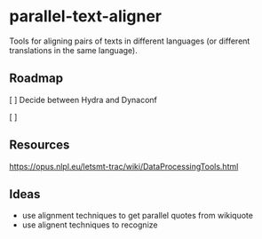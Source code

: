 # parallel-text-aligner
Tools for aligning pairs of texts in different languages (or different translations in the same language).

## Roadmap

[ ] Decide between Hydra and Dynaconf

[ ]

## Resources

https://opus.nlpl.eu/letsmt-trac/wiki/DataProcessingTools.html



## Ideas

* use alignment techniques to get parallel quotes from wikiquote
* use alignent techniques to recognize
